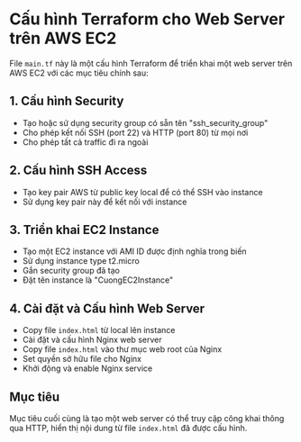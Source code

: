 # Cấu hình Terraform cho Web Server trên AWS EC2

File `main.tf` này là một cấu hình Terraform để triển khai một web server trên AWS EC2 với các mục tiêu chính sau:

## 1. Cấu hình Security
- Tạo hoặc sử dụng security group có sẵn tên "ssh_security_group"
- Cho phép kết nối SSH (port 22) và HTTP (port 80) từ mọi nơi
- Cho phép tất cả traffic đi ra ngoài

## 2. Cấu hình SSH Access
- Tạo key pair AWS từ public key local để có thể SSH vào instance
- Sử dụng key pair này để kết nối với instance

## 3. Triển khai EC2 Instance
- Tạo một EC2 instance với AMI ID được định nghĩa trong biến
- Sử dụng instance type t2.micro
- Gắn security group đã tạo
- Đặt tên instance là "CuongEC2Instance"

## 4. Cài đặt và Cấu hình Web Server
- Copy file `index.html` từ local lên instance
- Cài đặt và cấu hình Nginx web server
- Copy file `index.html` vào thư mục web root của Nginx
- Set quyền sở hữu file cho Nginx
- Khởi động và enable Nginx service

## Mục tiêu
Mục tiêu cuối cùng là tạo một web server có thể truy cập công khai thông qua HTTP, hiển thị nội dung từ file `index.html` đã được cấu hình.
